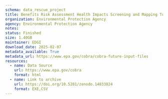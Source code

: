 ```yaml
---
schema: data_rescue_project 
title: Benefits Risk Assessment Health Impacts Screening and Mapping Tool
organization: Environmental Protection Agency
agency: Environmental Protection Agency
notes: 
status: Finished
size: 1.40GB
maintainer: EDGI
download_date: 2025-02-07
metadata_available: True
metadata_url: https://www.epa.gov/cobra/cobra-future-input-files
resources:
  - name: Data Source
    url: https://www.epa.gov/cobra
    format: html
  - name: Link to archive
    url: https://doi.org/10.5281/zenodo.14833824
    format: EXE,CSV
---
```


